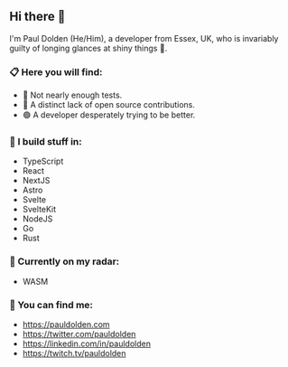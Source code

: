 ## Hi there 👋

I'm Paul Dolden (He/Him), a developer from Essex, UK, who is invariably guilty of longing glances at shiny things 💎.

### 📋 Here you will find:

- 🔴 Not nearly enough tests.
- 🔴 A distinct lack of open source contributions.
- 🟢 A developer desperately trying to be better.

### 🔨 I build stuff in:

- TypeScript
- React
- NextJS
- Astro
- Svelte
- SvelteKit
- NodeJS
- Go
- Rust

### 📡 Currently on my radar:
- WASM

### 📍 You can find me:

- https://pauldolden.com
- https://twitter.com/pauldolden
- https://linkedin.com/in/pauldolden
- https://twitch.tv/pauldolden


<!--
**pauldolden/pauldolden** is a ✨ _special_ ✨ repository because its `README.md` (this file) appears on your GitHub profile.

Here are some ideas to get you started:

- 🔭 I’m currently working on ...
- 🌱 I’m currently learning ...
- 👯 I’m looking to collaborate on ...
- 🤔 I’m looking for help with ...
- 💬 Ask me about ...
- 📫 How to reach me: ...
- 😄 Pronouns: ...
- ⚡ Fun fact: ...
-->
